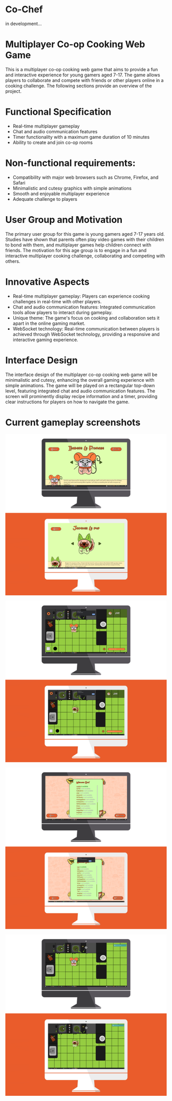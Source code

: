 # Co-Chef

in development...

# Multiplayer Co-op Cooking Web Game
This is a multiplayer co-op cooking web game that aims to provide a fun and interactive experience for young gamers aged 7-17. The game allows players to collaborate and compete with friends or other players online in a cooking challenge. The following sections provide an overview of the project.

# Functional Specification

- Real-time multiplayer gameplay
- Chat and audio communication features
- Timer functionality with a maximum game duration of 10 minutes
- Ability to create and join co-op rooms

# Non-functional requirements:

- Compatibility with major web browsers such as Chrome, Firefox, and Safari
- Minimalistic and cutesy graphics with simple animations
- Smooth and enjoyable multiplayer experience
- Adequate challenge to players

# User Group and Motivation
The primary user group for this game is young gamers aged 7-17 years old. Studies have shown that parents often play video games with their children to bond with them, and multiplayer games help children connect with friends. The motivation for this age group is to engage in a fun and interactive multiplayer cooking challenge, collaborating and competing with others.

# Innovative Aspects

- Real-time multiplayer gameplay: Players can experience cooking challenges in real-time with other players.
- Chat and audio communication features: Integrated communication tools allow players to interact during gameplay.
- Unique theme: The game's focus on cooking and collaboration sets it apart in the online gaming market.
- WebSocket technology: Real-time communication between players is achieved through WebSocket technology, providing a responsive and interactive gaming experience.

# Interface Design
The interface design of the multiplayer co-op cooking web game will be minimalistic and cutesy, enhancing the overall gaming experience with simple animations. The game will be played on a rectangular top-down level, featuring integrated chat and audio communication features. The screen will prominently display recipe information and a timer, providing clear instructions for players on how to navigate the game.

# Current gameplay screenshots 

![Co-Chef_Choice](https://github.com/IvanMijic0/Co_Chef/blob/master/Co-Chef-Frontend/Assets/GithHubVisuals/Co-Chef_Choice.png)

![Co-Chef_Ready-Set-Go](https://github.com/IvanMijic0/Co_Chef/blob/master/Co-Chef-Frontend/Assets/GithHubVisuals/Co-Chef_Ready-Set-Go.png)

![Co-Chef_Request](https://github.com/IvanMijic0/Co_Chef/blob/master/Co-Chef-Frontend/Assets/GithHubVisuals/Co-Chef_Request.png)

![Co-Chef_Waiting](https://github.com/IvanMijic0/Co_Chef/blob/master/Co-Chef-Frontend/Assets/GithHubVisuals/Co-Chef_Waiting.png)
